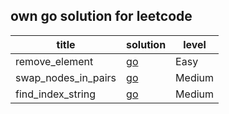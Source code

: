 ## own go solution for leetcode

  | title               | solution                                           | level  |
  |---------------------|----------------------------------------------------|--------|
  | remove_element      | [go](./remove_element/remove_element.go)           | Easy   |
  | swap_nodes_in_pairs | [go](./swap_nodes_in_pairs/swap_nodes_in_pairs.go) | Medium |
  | find_index_string   | [go](./find_index_string/find_index__string.go)    | Medium |
